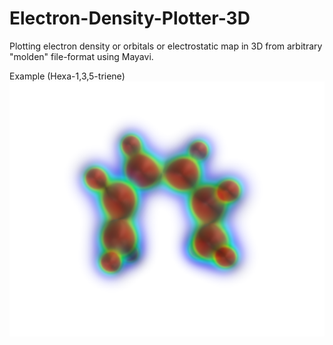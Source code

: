 # Electron-Density-Plotter-3D
Plotting electron density or orbitals or electrostatic map in 3D from arbitrary "molden" file-format using Mayavi.

Example (Hexa-1,3,5-triene)
![Alt text](images/triene.png)
